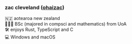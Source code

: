 ### zac cleveland ([ohaizac](https://ohaizac.dev))

🇳🇿 aotearoa new zealand  
🧑🏼‍🏫 BSc (majored in compsci and mathematics) from UoA  
🛠️ enjoys Rust, TypeScript and C  
💻 Windows and macOS  

<!--
**zaccnz/zaccnz** is a ✨ _special_ ✨ repository because its `README.md` (this file) appears on your GitHub profile.

Here are some ideas to get you started:

- 🔭 I’m currently working on ...
- 🌱 I’m currently learning ...
- 👯 I’m looking to collaborate on ...
- 🤔 I’m looking for help with ...
- 💬 Ask me about ...
- 📫 How to reach me: ...
- 😄 Pronouns: ...
- ⚡ Fun fact: ...
-->
